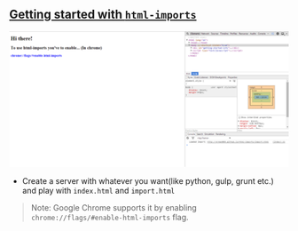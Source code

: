 [Getting started with `html-imports`](http://krman009.github.io/html-imports/)
------------------------------------------------------------------------------

![](https://raw.githubusercontent.com/krman009/html-imports/master/preview.PNG "Preview (Yeah you should click it!)")

+ Create a server with whatever you want(like python, gulp, grunt etc.) and play with `index.html` and `import.html`

> Note: Google Chrome supports it by enabling `chrome://flags/#enable-html-imports` flag.
